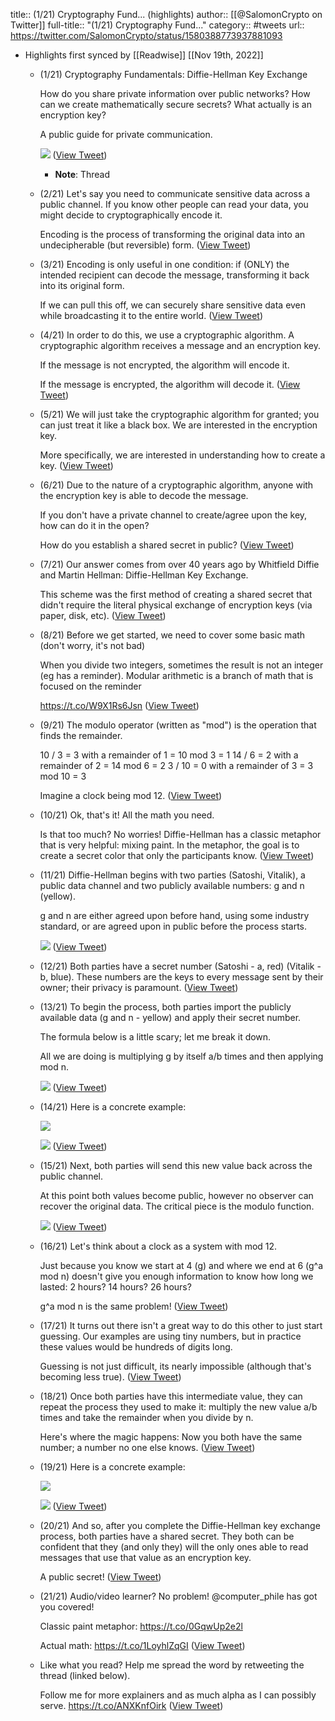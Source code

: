 title:: (1/21) Cryptography Fund... (highlights)
author:: [[@SalomonCrypto on Twitter]]
full-title:: "(1/21) Cryptography Fund..."
category:: #tweets
url:: https://twitter.com/SalomonCrypto/status/1580388773937881093

- Highlights first synced by [[Readwise]] [[Nov 19th, 2022]]
	- (1/21) Cryptography Fundamentals: Diffie-Hellman Key Exchange
	  
	  How do you share private information over public networks? How can we create mathematically secure secrets? What actually is an encryption key?
	  
	  A public guide for private communication. 
	  
	  ![](https://pbs.twimg.com/media/Fe6rNncUcAEqLIt.jpg) ([View Tweet](https://twitter.com/SalomonCrypto/status/1580388773937881093))
		- **Note**: Thread
	- (2/21) Let's say you need to communicate sensitive data across a public channel. If you know other people can read your data, you might decide to cryptographically encode it.
	  
	  Encoding is the process of transforming the original data into an undecipherable (but reversible) form. ([View Tweet](https://twitter.com/SalomonCrypto/status/1580388777381412864))
	- (3/21) Encoding is only useful in one condition: if (ONLY) the intended recipient can decode the message, transforming it back into its original form.
	  
	  If we can pull this off, we can securely share sensitive data even while broadcasting it to the entire world. ([View Tweet](https://twitter.com/SalomonCrypto/status/1580388780011159553))
	- (4/21) In order to do this, we use a cryptographic algorithm. A cryptographic algorithm receives a message and an encryption key.
	  
	  If the message is not encrypted, the algorithm will encode it.
	  
	  If the message is encrypted, the algorithm will decode it. ([View Tweet](https://twitter.com/SalomonCrypto/status/1580388782787817472))
	- (5/21) We will just take the cryptographic algorithm for granted; you can just treat it like a black box. We are interested in the encryption key.
	  
	  More specifically, we are interested in understanding how to create a key. ([View Tweet](https://twitter.com/SalomonCrypto/status/1580388785602252800))
	- (6/21) Due to the nature of a cryptographic algorithm, anyone with the encryption key is able to decode the message.
	  
	  If you don't have a private channel to create/agree upon the key, how can do it in the open?
	  
	  How do you establish a shared secret in public? ([View Tweet](https://twitter.com/SalomonCrypto/status/1580388788169150464))
	- (7/21) Our answer comes from over 40 years ago by Whitfield Diffie and Martin Hellman: Diffie-Hellman Key Exchange.
	  
	  This scheme was the first method of creating a shared secret that didn't require the literal physical exchange of encryption keys (via paper, disk, etc). ([View Tweet](https://twitter.com/SalomonCrypto/status/1580388790773817344))
	- (8/21) Before we get started, we need to cover some basic math (don't worry, it's not bad)
	  
	  When you divide two integers, sometimes the result is not an integer (eg has a reminder). Modular arithmetic is a branch of math that is focused on the reminder
	  
	  https://t.co/W9X1Rs6Jsn ([View Tweet](https://twitter.com/SalomonCrypto/status/1580388793361715200))
	- (9/21) The modulo operator (written as "mod") is the operation that finds the remainder.
	  
	  10 / 3 = 3 with a remainder of 1 = 10 mod 3 = 1
	  14 / 6 = 2 with a remainder of 2 = 14 mod 6 = 2
	  3 / 10 = 0 with a remainder of 3 = 3 mod 10 = 3
	  
	  Imagine a clock being mod 12. ([View Tweet](https://twitter.com/SalomonCrypto/status/1580388795974705152))
	- (10/21) Ok, that's it! All the math you need.
	  
	  Is that too much? No worries! Diffie-Hellman has a classic metaphor that is very helpful: mixing paint. In the metaphor, the goal is to create a secret color that only the participants know. ([View Tweet](https://twitter.com/SalomonCrypto/status/1580388798617202689))
	- (11/21) Diffie-Hellman begins with two parties (Satoshi, Vitalik), a public data channel and two publicly available numbers: g and n (yellow).
	  
	  g and n are either agreed upon before hand, using some industry standard, or are agreed upon in public before the process starts. 
	  
	  ![](https://pbs.twimg.com/media/Fe6rPgYVQAAycTM.jpg) ([View Tweet](https://twitter.com/SalomonCrypto/status/1580388808196882432))
	- (12/21) Both parties have a secret number (Satoshi - a, red) (Vitalik - b, blue). These numbers are the keys to every message sent by their owner; their privacy is paramount. ([View Tweet](https://twitter.com/SalomonCrypto/status/1580388811455967232))
	- (13/21) To begin the process, both parties import the publicly available data (g and n - yellow) and apply their secret number.
	  
	  The formula below is a little scary; let me break it down.
	  
	  All we are doing is multiplying g by itself a/b times and then applying mod n. 
	  
	  ![](https://pbs.twimg.com/media/Fe6rQJaVUAEDlMa.jpg) ([View Tweet](https://twitter.com/SalomonCrypto/status/1580388819135696896))
	- (14/21) Here is a concrete example: 
	  
	  ![](https://pbs.twimg.com/media/Fe6rQnKUYAARQUO.png) 
	  
	  ![](https://pbs.twimg.com/media/Fe6rQzJUYAMJm5A.png) ([View Tweet](https://twitter.com/SalomonCrypto/status/1580388828623167489))
	- (15/21) Next, both parties will send this new value back across the public channel.
	  
	  At this point both values become public, however no observer can recover the original data. The critical piece is the modulo function. 
	  
	  ![](https://pbs.twimg.com/media/Fe6rRJeUAAMcV8J.jpg) ([View Tweet](https://twitter.com/SalomonCrypto/status/1580388836936273920))
	- (16/21) Let's think about a clock as a system with mod 12.
	  
	  Just because you know we start at 4 (g) and where we end at 6 (g^a mod n) doesn't give you enough information to know how long we lasted: 2 hours? 14 hours? 26 hours?
	  
	  g^a mod n is the same problem! ([View Tweet](https://twitter.com/SalomonCrypto/status/1580388840346304514))
	- (17/21) It turns out there isn't a great way to do this other to just start guessing. Our examples are using tiny numbers, but in practice these values would be hundreds of digits long.
	  
	  Guessing is not just difficult, its nearly impossible (although that's becoming less true). ([View Tweet](https://twitter.com/SalomonCrypto/status/1580388842992898048))
	- (18/21) Once both parties have this intermediate value, they can repeat the process they used to make it: multiply the new value a/b times and take the remainder when you divide by n.
	  
	  Here's where the magic happens: Now you both have the same number; a number no one else knows. ([View Tweet](https://twitter.com/SalomonCrypto/status/1580388845639475200))
	- (19/21) Here is a concrete example: 
	  
	  ![](https://pbs.twimg.com/media/Fe6rSHmVIAEFONX.png) 
	  
	  ![](https://pbs.twimg.com/media/Fe6rSTHUoAA9649.png) ([View Tweet](https://twitter.com/SalomonCrypto/status/1580388854405599232))
	- (20/21) And so, after you complete the Diffie-Hellman key exchange process, both parties have a shared secret. They both can be confident that they (and only they) will the only ones able to read messages that use that value as an encryption key.
	  
	  A public secret! ([View Tweet](https://twitter.com/SalomonCrypto/status/1580388857186439170))
	- (21/21) Audio/video learner? No problem! @computer_phile has got you covered!
	  
	  Classic paint metaphor:
	  https://t.co/0GqwUp2e2l
	  
	  Actual math:
	  https://t.co/1LoyhlZqGI ([View Tweet](https://twitter.com/SalomonCrypto/status/1580388859807879168))
	- Like what you read? Help me spread the word by retweeting the thread (linked below).  
	  
	  Follow me for more explainers and as much alpha as I can possibly serve. https://t.co/ANXKnfOirk ([View Tweet](https://twitter.com/SalomonCrypto/status/1580390420814577664))